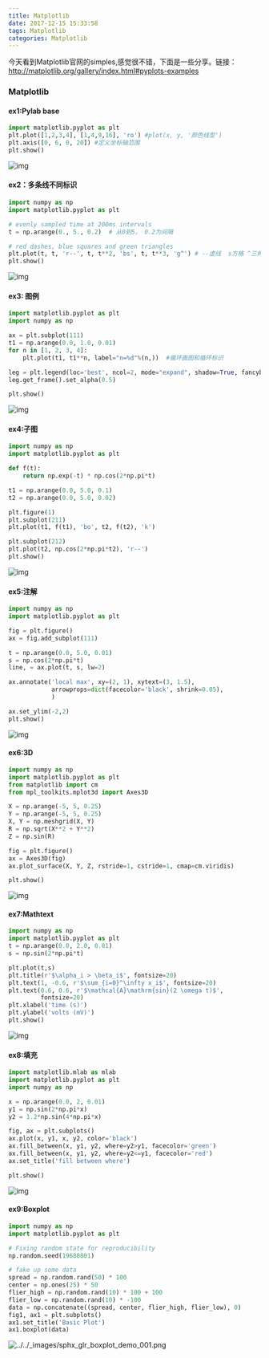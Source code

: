 ```yaml
---
title: Matplotlib
date: 2017-12-15 15:33:58
tags: Matplotlib
categories: Matplotlib
---
```


今天看到Matplotlib官网的simples,感觉很不错，下面是一些分享。链接：http://matplotlib.org/gallery/index.html#pyplots-examples

### Matplotlib

#### ex1:Pylab base

```python
import matplotlib.pyplot as plt
plt.plot([1,2,3,4], [1,4,9,16], 'ro') #plot(x, y, '颜色线型')
plt.axis([0, 6, 0, 20]) #定义坐标轴范围
plt.show()
```

![img](http://matplotlib.org/_images/sphx_glr_pyplot_formatstr_001.png)

<!--more-->

#### ex2：多条线不同标识

```python
import numpy as np
import matplotlib.pyplot as plt

# evenly sampled time at 200ms intervals
t = np.arange(0., 5., 0.2)  # 从0到5， 0.2为间隔

# red dashes, blue squares and green triangles
plt.plot(t, t, 'r--', t, t**2, 'bs', t, t**3, 'g^') # --虚线  s方格 ^三角
plt.show()
```

![img](http://matplotlib.org/_images/sphx_glr_pyplot_three_001.png)

#### ex3: 图例

```python
import matplotlib.pyplot as plt
import numpy as np

ax = plt.subplot(111)
t1 = np.arange(0.0, 1.0, 0.01)
for n in [1, 2, 3, 4]:
    plt.plot(t1, t1**n, label="n=%d"%(n,))  #循环画图和循环标识

leg = plt.legend(loc='best', ncol=2, mode="expand", shadow=True, fancybox=True) #设置legend属性
leg.get_frame().set_alpha(0.5)

plt.show()
```

![img](http://matplotlib.org/_images/sphx_glr_whats_new_98_4_legend_001.png)

#### ex4:子图

```python
import numpy as np
import matplotlib.pyplot as plt

def f(t):
    return np.exp(-t) * np.cos(2*np.pi*t)

t1 = np.arange(0.0, 5.0, 0.1)
t2 = np.arange(0.0, 5.0, 0.02)

plt.figure(1)
plt.subplot(211)
plt.plot(t1, f(t1), 'bo', t2, f(t2), 'k')

plt.subplot(212)
plt.plot(t2, np.cos(2*np.pi*t2), 'r--')
plt.show()
```

![img](http://matplotlib.org/_images/sphx_glr_pyplot_two_subplots_001.png)

#### ex5:注解

```python
import numpy as np
import matplotlib.pyplot as plt

fig = plt.figure()
ax = fig.add_subplot(111)

t = np.arange(0.0, 5.0, 0.01)
s = np.cos(2*np.pi*t)
line, = ax.plot(t, s, lw=2)

ax.annotate('local max', xy=(2, 1), xytext=(3, 1.5),
            arrowprops=dict(facecolor='black', shrink=0.05),
            )

ax.set_ylim(-2,2)
plt.show()
```

  ![img](http://matplotlib.org/_images/sphx_glr_annotation_basic_001.png)

#### ex6:3D

```python
import numpy as np
import matplotlib.pyplot as plt
from matplotlib import cm
from mpl_toolkits.mplot3d import Axes3D

X = np.arange(-5, 5, 0.25)
Y = np.arange(-5, 5, 0.25)
X, Y = np.meshgrid(X, Y)
R = np.sqrt(X**2 + Y**2)
Z = np.sin(R)

fig = plt.figure()
ax = Axes3D(fig)
ax.plot_surface(X, Y, Z, rstride=1, cstride=1, cmap=cm.viridis)

plt.show()
```

![img](http://matplotlib.org/_images/sphx_glr_whats_new_99_mplot3d_001.png)

#### ex7:Mathtext

```python
import numpy as np
import matplotlib.pyplot as plt
t = np.arange(0.0, 2.0, 0.01)
s = np.sin(2*np.pi*t)

plt.plot(t,s)
plt.title(r'$\alpha_i > \beta_i$', fontsize=20)
plt.text(1, -0.6, r'$\sum_{i=0}^\infty x_i$', fontsize=20)
plt.text(0.6, 0.6, r'$\mathcal{A}\mathrm{sin}(2 \omega t)$',
         fontsize=20)
plt.xlabel('time (s)')
plt.ylabel('volts (mV)')
plt.show()
```

![img](http://matplotlib.org/_images/sphx_glr_pyplot_mathtext_001.png)

#### ex8:填充

```python
import matplotlib.mlab as mlab
import matplotlib.pyplot as plt
import numpy as np

x = np.arange(0.0, 2, 0.01)
y1 = np.sin(2*np.pi*x)
y2 = 1.2*np.sin(4*np.pi*x)

fig, ax = plt.subplots()
ax.plot(x, y1, x, y2, color='black')
ax.fill_between(x, y1, y2, where=y2>y1, facecolor='green')
ax.fill_between(x, y1, y2, where=y2<=y1, facecolor='red')
ax.set_title('fill between where')

plt.show()
```

![img](http://matplotlib.org/_images/sphx_glr_whats_new_98_4_fill_between_001.png)

#### ex9:Boxplot

```python
import numpy as np
import matplotlib.pyplot as plt

# Fixing random state for reproducibility
np.random.seed(19680801)

# fake up some data
spread = np.random.rand(50) * 100
center = np.ones(25) * 50
flier_high = np.random.rand(10) * 100 + 100
flier_low = np.random.rand(10) * -100
data = np.concatenate((spread, center, flier_high, flier_low), 0)
fig1, ax1 = plt.subplots()
ax1.set_title('Basic Plot')
ax1.boxplot(data)
```

![../../_images/sphx_glr_boxplot_demo_001.png](http://matplotlib.org/_images/sphx_glr_boxplot_demo_001.png)